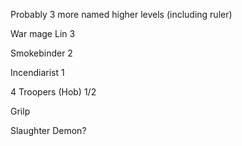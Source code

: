Probably 3 more named higher levels (including ruler)

War mage Lin 3

Smokebinder 2

Incendiarist 1

4 Troopers (Hob) 1/2

Grilp

Slaughter Demon?